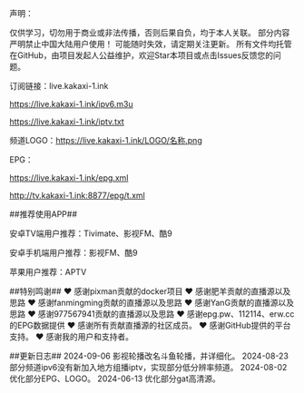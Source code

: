 声明：

仅供学习，切勿用于商业或非法传播，否则后果自负，均于本人关联。
部分内容严明禁止中国大陆用户使用！
可能随时失效，请定期关注更新。
所有文件均托管在GitHub，由项目发起人公益维护，欢迎Star本项目或点击Issues反馈您的问题。


订阅链接：live.kakaxi-1.ink

https://live.kakaxi-1.ink/ipv6.m3u

https://live.kakaxi-1.ink/iptv.txt

频道LOGO：https://live.kakaxi-1.ink/LOGO/名称.png

EPG：

https://live.kakaxi-1.ink/epg.xml

http://tv.kakaxi-1.ink:8877/epg/t.xml



##推荐使用APP##

安卓TV端用户推荐：Tivimate、影视FM、酷9

安卓手机端用户推荐：影视FM、酷9

苹果用户推荐：APTV


##特别鸣谢##
❤ 感谢pixman贡献的docker项目
❤ 感谢肥羊贡献的直播源以及思路
❤ 感谢fanmingming贡献的直播源以及思路
❤ 感谢YanG贡献的直播源以及思路
❤ 感谢977567941贡献的直播源以及思路
❤ 感谢epg.pw、112114、erw.cc的EPG数据提供
❤ 感谢所有贡献直播源的社区成员。
❤ 感谢GitHub提供的平台支持。
❤ 感谢我的用户和支持者。


##更新日志##
2024-09-06 影视轮播改名斗鱼轮播，并详细化。
2024-08-23 部分频道ipv6没有新加入地方组播iptv，实现部分低分辨率频道。
2024-08-02 优化部分EPG、LOGO。
2024-06-13 优化部分gat高清源。
